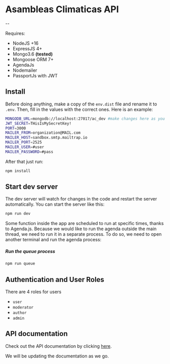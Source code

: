 # Asambleas Climaticas API
--

Requires:

- NodeJS +16
- ExpressJS 4+
- Mongo3.6 **(tested)**
- Mongoose ORM 7+
- AgendaJs
- Nodemailer
- PassportJs with JWT

## Install

Before doing anything, make a copy of the `env.dist` file and rename it to `.env`. Then, fill in the values with the correct ones. Here is an example:

```bash
MONGODB_URL=mongodb://localhost:27017/ac_dev #make changes here as you need
JWT_SECRET=THisIsMySecretKey!
PORT=3000
MAILER_FROM=organization@MAIL.com
MAILER_HOST=sandbox.smtp.mailtrap.io
MAILER_PORT=2525
MAILER_USER=#user
MAILER_PASSWORD=#pass
```
After that just run:

```bash
npm install
```

## Start dev server

The dev server will watch for changes in the code and restart the server automatically. You can start the server like this:

```bash
npm run dev
```
Some function inside the app are scheduled to run at specific times, thanks to Agenda.js. Because we would like to run the agenda outside the main thread, we need to run it in a separate process. To do so, we need to open another terminal and run the agenda process:


##### Run the queue process
  
```bash
npm run queue
```

## Authentication and User Roles

There are 4 roles for users
- `user`
- `moderator`
- `author`
- `admin`

## API documentation

Check out the API documentation by clicking [here](API.md).

We will be updating the documentation as we go.